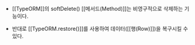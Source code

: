 - [[TypeORM]]의 softDelete() [[메서드(Method)]]는 비영구적으로 삭제하는 기능이다.

- 반대로 [[TypeORM.restore()]]를 사용하여 데이터([[행(Row)]])을 복구시킬 수 있다.
